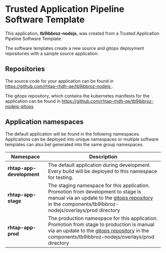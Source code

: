 # Trusted Application Pipeline Software Template

This application, **tb9ibbroz-nodejs**, was created from a Trusted Application Pipeline Software Template.

The software templates create a new source and gitops deployment repositories with a sample source application. 

## Repositories

The source code for your application can be found in [https://github.com/rhtap-rhdh-qe/tb9ibbroz-nodejs ](https://github.com/rhtap-rhdh-qe/tb9ibbroz-nodejs ).
 
The gitops repository, which contains the kubernetes manifests for the application can be found in 
[https://github.com/rhtap-rhdh-qe/tb9ibbroz-nodejs-gitops ](https://github.com/rhtap-rhdh-qe/tb9ibbroz-nodejs-gitops ) 

## Application namespaces 

The default application will be found in the following namespaces. Applications can be deployed into unique namespaces or multiple software templates can also bet generated into the same group namespaces.  

|  Namespace   |  Description   |  
| -------- | -------- |   
| **rhtap-app-development** | The default application during development. Every build will be deployed to this namespace for testing. | 
| **rhtap-app-stage** | The staging namespace for this application. Promotion from development to stage is manual via an update to the [gitops repository](https://github.com/rhtap-rhdh-qe/tb9ibbroz-nodejs-gitops ) in the components/tb9ibbroz-nodejs/overlays/prod directory |  
| **rhtap-app-prod** | The production namespace for this application. Promotion from stage to production is manual via an update to the [gitops repository](https://github.com/rhtap-rhdh-qe/tb9ibbroz-nodejs-gitops ) in the components/tb9ibbroz-nodejs/overlays/prod directory | 